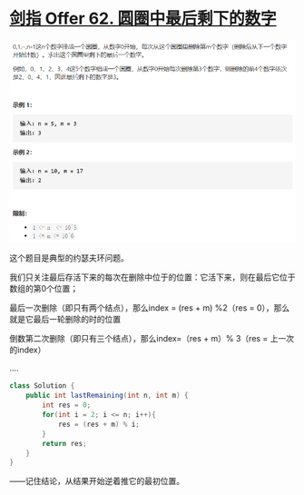 # [剑指 Offer 62. 圆圈中最后剩下的数字](https://leetcode-cn.com/problems/yuan-quan-zhong-zui-hou-sheng-xia-de-shu-zi-lcof/)

<img src="pic\image-20210505212356360.png" alt="image-20210505212356360" style="zoom:67%;" />

这个题目是典型的约瑟夫环问题。

我们只关注最后存活下来的每次在删除中位于的位置：它活下来，则在最后它位于数组的第0个位置；

最后一次删除（即只有两个结点），那么index = (res + m) %2（res = 0），那么就是它最后一轮删除的时的位置

倒数第二次删除（即只有三个结点），那么index=（res + m）% 3（res = 上一次的index）

....

```java
class Solution {
    public int lastRemaining(int n, int m) {
        int res = 0;
        for(int i = 2; i <= n; i++){
            res = (res + m) % i;
        }
        return res;
    }
}
```

——记住结论，从结果开始逆着推它的最初位置。